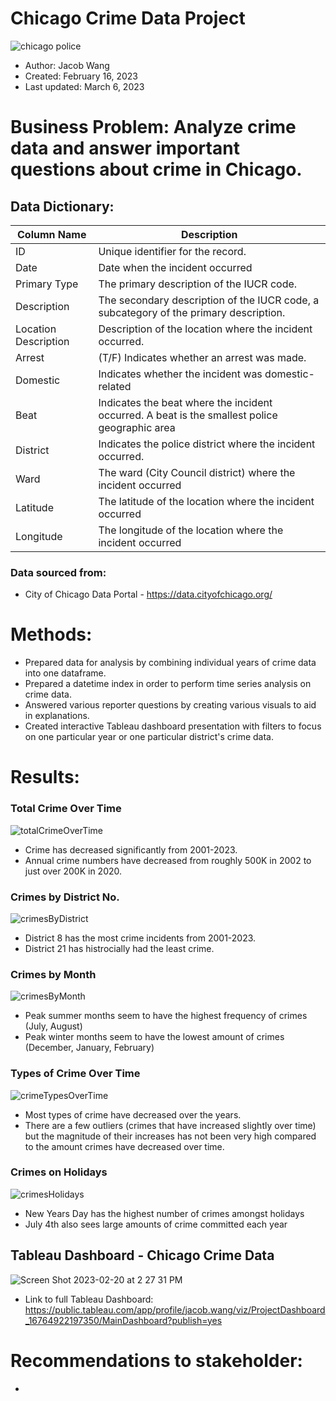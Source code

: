 # Chicago Crime Data Project

![chicago police](https://user-images.githubusercontent.com/112730629/219494357-cb7891a2-b424-4364-bc92-1a074e8d4064.jpeg)

* Author: Jacob Wang
* Created: February 16, 2023
* Last updated: March 6, 2023

# Business Problem: Analyze crime data and answer important questions about crime in Chicago.

## Data Dictionary: 

Column Name | Description
---|---
ID | Unique identifier for the record.
Date | Date when the incident occurred
Primary Type | The primary description of the IUCR code.
Description | The secondary description of the IUCR code, a subcategory of the primary description.
Location Description | Description of the location where the incident occurred.
Arrest | (T/F) Indicates whether an arrest was made. 
Domestic | Indicates whether the incident was domestic-related
Beat | Indicates the beat where the incident occurred. A beat is the smallest police geographic area
District | Indicates the police district where the incident occurred. 
Ward | The ward (City Council district) where the incident occurred
Latitude | The latitude of the location where the incident occurred
Longitude | The longitude of the location where the incident occurred


### Data sourced from: 
* City of Chicago Data Portal - https://data.cityofchicago.org/

# Methods: 
* Prepared data for analysis by combining individual years of crime data into one dataframe.
* Prepared a datetime index in order to perform time series analysis on crime data.
* Answered various reporter questions by creating various visuals to aid in explanations. 
* Created interactive Tableau dashboard presentation with filters to focus on one particular year or one particular district's crime data.

# Results: 

### Total Crime Over Time
![totalCrimeOverTime](https://user-images.githubusercontent.com/112730629/223281925-d871e429-8255-442b-a591-3417d8c4c511.jpeg)
* Crime has decreased significantly from 2001-2023.
* Annual crime numbers have decreased from roughly 500K in 2002 to just over 200K in 2020.


### Crimes by District No.
![crimesByDistrict](https://user-images.githubusercontent.com/112730629/223281787-b05275a2-e4b1-4769-8d48-4064fc41d1d1.jpeg)

* District 8 has the most crime incidents from 2001-2023. 
* District 21 has histrocially had the least crime. 

### Crimes by Month
![crimesByMonth](https://user-images.githubusercontent.com/112730629/223282534-c433e716-c4ad-41fa-997c-bf703679c300.jpeg)
* Peak summer months seem to have the highest frequency of crimes (July, August)
* Peak winter months seem to have the lowest amount of crimes (December, January, February)

### Types of Crime Over Time
![crimeTypesOverTime](https://user-images.githubusercontent.com/112730629/223282038-e1e1efa8-14e1-4901-8521-ba657e8d7f35.jpeg)
* Most types of crime have decreased over the years.
* There are a few outliers (crimes that have increased slightly over time) but the magnitude of their increases has not been very high compared to the amount crimes have decreased over time. 

### Crimes on Holidays
![crimesHolidays](https://user-images.githubusercontent.com/112730629/223283790-0723755b-95ed-4652-9055-0a9deb4cd237.png)
* New Years Day has the highest number of crimes amongst holidays
* July 4th also sees large amounts of crime committed each year



## Tableau Dashboard - Chicago Crime Data
![Screen Shot 2023-02-20 at 2 27 31 PM](https://user-images.githubusercontent.com/112730629/220207557-27fcd4c8-0f9e-422d-b589-cb472633280e.png)


* Link to full Tableau Dashboard: https://public.tableau.com/app/profile/jacob.wang/viz/ProjectDashboard_16764922197350/MainDashboard?publish=yes


# Recommendations to stakeholder: 
* 
